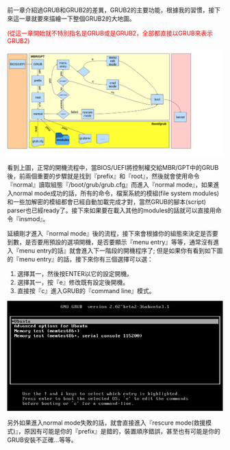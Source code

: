 
前一章介紹過GRUB和GRUB2的差異，GRUB2的主要功能，根據我的習慣，接下來這一章就要來描繪一下整個GRUB2的大地圖。

<font color="red">(從這一章開始就不特別指名是GRUB或是GRUB2，全部都直接以GRUB來表示GRUB2)</font>


![](Imgs/Flow/nboot.png)

看到上圖，正常的開機流程中，當BIOS/UEFI將控制權交給MBR/GPT中的GRUB後，前兩個重要的步驟就是找到『prefix』和『root』，然後就會使用命令『normal』讀取組態『/boot/grub/grub.cfg』而進入『normal mode』，如果進入normal mode成功的話，所有的命令，檔案系統的模組(file system modules)和一些加解密的模組都會已經自動加載完成才對，當然GRUB的腳本(script) parser也已經ready了。接下來如果要在載入其他的modules的話就可以直接用命令『insmod』。

延續剛才進入『normal mode』後的流程，接下來會根據你的組態來決定是否要到數，是否要用預設的選項開機，是否要顯示『menu entry』等等，通常沒有進入『menu entry的話』就會進入下一階段的開機程序了; 但是如果你有看到如下圖的『menu entry』的話，接下來你有三個選擇可以選：
1. 選擇其一，然後按ENTER以它的設定開機。
2. 選擇其一，按『e』修改既有設定後開機。
3. 直接按『c』進入GRUB的『command line』模式。

![](Imgs/Config/config003.PNG)

另外如果進入normal mode失敗的話，就會直接進入『rescure mode(救援模式)』，原因有可能是你的『prefix』是錯的，裝置順序錯誤，甚至也有可能是你的GRUB安裝不正確...等等。



